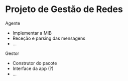 # Projeto de Gestão de Redes
Agente 
- Implementar a MIB
- Receção e parsing das mensagens
- ...

Gestor
- Construtor do pacote
- Interface da app (?)
- ...
